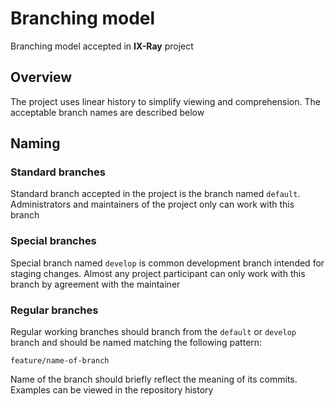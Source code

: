 # Branching model

Branching model accepted in __IX-Ray__ project

## Overview

The project uses linear history to simplify viewing and comprehension. The acceptable branch names are described below

## Naming

### Standard branches

Standard branch accepted in the project is the branch named `default`. Administrators and maintainers of the project only can work with this branch

### Special branches

Special branch named `develop` is common development branch intended for staging changes. Almost any project participant can only work with this branch by agreement with the maintainer

### Regular branches

Regular working branches should branch from the `default` or `develop` branch and should be named matching the following pattern:

```text
feature/name-of-branch
```

Name of the branch should briefly reflect the meaning of its commits. Examples can be viewed in the repository history
